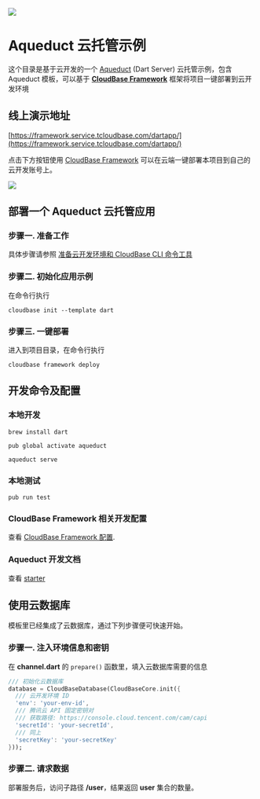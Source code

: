 <a href="https://github.com/TencentCloudBase/cloudbase-templates"><img src="https://main.qcloudimg.com/raw/2d1c438165480b9a7937e3b81c4873e3.jpg"></a>

# Aqueduct 云托管示例

这个目录是基于云开发的一个 [Aqueduct](https://aqueduct.io/) (Dart Server) 云托管示例，包含 Aqueduct 模板，可以基于 **[CloudBase Framework](https://github.com/TencentCloudBase/cloudbase-framework)** 框架将项目一键部署到云开发环境

## 线上演示地址

[https://framework.service.tcloudbase.com/dartapp/](https://framework.service.tcloudbase.com/dartapp/)

点击下方按钮使用 [CloudBase Framework](https://github.com/TencentCloudBase/cloudbase-framework) 可以在云端一键部署本项目到自己的云开发账号上。

[![](https://main.qcloudimg.com/raw/67f5a389f1ac6f3b4d04c7256438e44f.svg)](https://console.cloud.tencent.com/tcb/env/index?action=CreateAndDeployCloudBaseProject&tdl_anchor=github&tdl_site=0&appUrl=https%3A%2F%2Fgithub.com%2FTencentCloudBase%2Fcloudbase-templates&workDir=dart&appName=dart)

## 部署一个 Aqueduct 云托管应用

### 步骤一. 准备工作

具体步骤请参照 [准备云开发环境和 CloudBase CLI 命令工具](https://github.com/TencentCloudBase/cloudbase-framework/blob/master/CLI_GUIDE.md)

### 步骤二. 初始化应用示例

在命令行执行

```
cloudbase init --template dart
```

### 步骤三. 一键部署

进入到项目目录，在命令行执行

```
cloudbase framework deploy
```

## 开发命令及配置

### 本地开发

```
brew install dart

pub global activate aqueduct

aqueduct serve
```

### 本地测试

```
pub run test
```

### CloudBase Framework 相关开发配置

查看 [CloudBase Framework 配置](https://github.com/TencentCloudBase/cloudbase-framework).

### Aqueduct 开发文档

查看 [starter](https://aqueduct.io/docs/)

## 使用云数据库

模板里已经集成了云数据库，通过下列步骤便可快速开始。

### 步骤一. 注入环境信息和密钥

在 **channel.dart** 的 `prepare()` 函数里，填入云数据库需要的信息

```dart
/// 初始化云数据库
database = CloudBaseDatabase(CloudBaseCore.init({
  /// 云开发环境 ID
  'env': 'your-env-id',
  /// 腾讯云 API 固定密钥对
  /// 获取路径: https://console.cloud.tencent.com/cam/capi
  'secretId': 'your-secretId',
  /// 同上
  'secretKey': 'your-secretKey'
}));
```

### 步骤二. 请求数据

部署服务后，访问子路径 **/user**，结果返回 **user** 集合的数量。
